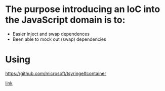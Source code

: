 # The purpose introducing an IoC into the JavaScript domain is to: 
- Easier inject and swap dependences
- Been able to mock out (swap) dependencies

# Using 
https://github.com/microsoft/tsyringe#container

[link](https://github.com/microsoft/tsyringe#container)

